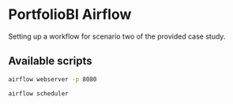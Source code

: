 # PortfolioBI Airflow
Setting up a workflow for scenario two of the provided case study.

## Available scripts
```sh
airflow webserver -p 8080
```
```sh
airflow scheduler
```
